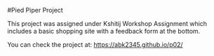 #Pied Piper Project

This project was assigned under Kshitij Workshop Assignment which includes a basic shopping site with a feedback form at the bottom.

You can check the project at: https://abk2345.github.io/p02/
